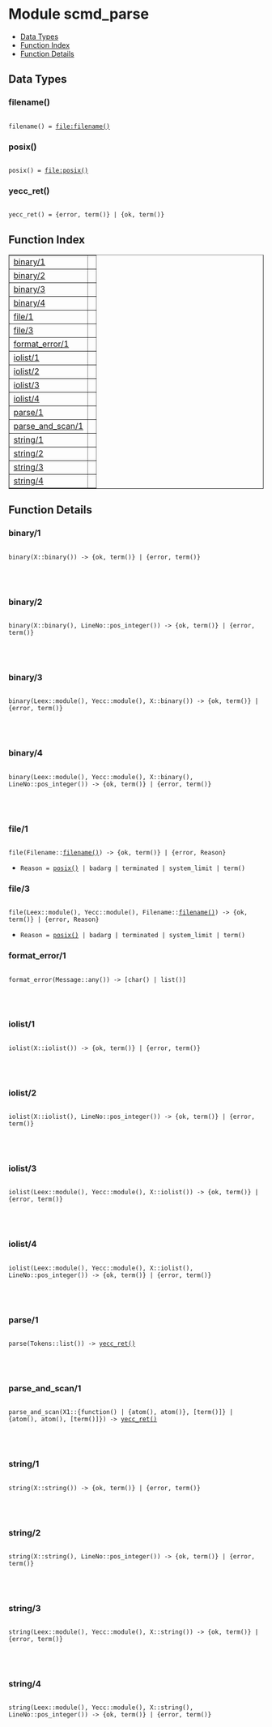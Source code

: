

# Module scmd_parse #
* [Data Types](#types)
* [Function Index](#index)
* [Function Details](#functions)



<a name="types"></a>

## Data Types ##




### <a name="type-filename">filename()</a> ###



<pre><code>
filename() = <a href="file.md#type-filename">file:filename()</a>
</code></pre>





### <a name="type-posix">posix()</a> ###



<pre><code>
posix() = <a href="file.md#type-posix">file:posix()</a>
</code></pre>





### <a name="type-yecc_ret">yecc_ret()</a> ###



<pre><code>
yecc_ret() = {error, term()} | {ok, term()}
</code></pre>


<a name="index"></a>

## Function Index ##


<table width="100%" border="1" cellspacing="0" cellpadding="2" summary="function index"><tr><td valign="top"><a href="#binary-1">binary/1</a></td><td></td></tr><tr><td valign="top"><a href="#binary-2">binary/2</a></td><td></td></tr><tr><td valign="top"><a href="#binary-3">binary/3</a></td><td></td></tr><tr><td valign="top"><a href="#binary-4">binary/4</a></td><td></td></tr><tr><td valign="top"><a href="#file-1">file/1</a></td><td></td></tr><tr><td valign="top"><a href="#file-3">file/3</a></td><td></td></tr><tr><td valign="top"><a href="#format_error-1">format_error/1</a></td><td></td></tr><tr><td valign="top"><a href="#iolist-1">iolist/1</a></td><td></td></tr><tr><td valign="top"><a href="#iolist-2">iolist/2</a></td><td></td></tr><tr><td valign="top"><a href="#iolist-3">iolist/3</a></td><td></td></tr><tr><td valign="top"><a href="#iolist-4">iolist/4</a></td><td></td></tr><tr><td valign="top"><a href="#parse-1">parse/1</a></td><td></td></tr><tr><td valign="top"><a href="#parse_and_scan-1">parse_and_scan/1</a></td><td></td></tr><tr><td valign="top"><a href="#string-1">string/1</a></td><td></td></tr><tr><td valign="top"><a href="#string-2">string/2</a></td><td></td></tr><tr><td valign="top"><a href="#string-3">string/3</a></td><td></td></tr><tr><td valign="top"><a href="#string-4">string/4</a></td><td></td></tr></table>


<a name="functions"></a>

## Function Details ##

<a name="binary-1"></a>

### binary/1 ###


<pre><code>
binary(X::binary()) -&gt; {ok, term()} | {error, term()}
</code></pre>

<br></br>



<a name="binary-2"></a>

### binary/2 ###


<pre><code>
binary(X::binary(), LineNo::pos_integer()) -&gt; {ok, term()} | {error, term()}
</code></pre>

<br></br>



<a name="binary-3"></a>

### binary/3 ###


<pre><code>
binary(Leex::module(), Yecc::module(), X::binary()) -&gt; {ok, term()} | {error, term()}
</code></pre>

<br></br>



<a name="binary-4"></a>

### binary/4 ###


<pre><code>
binary(Leex::module(), Yecc::module(), X::binary(), LineNo::pos_integer()) -&gt; {ok, term()} | {error, term()}
</code></pre>

<br></br>



<a name="file-1"></a>

### file/1 ###


<pre><code>
file(Filename::<a href="#type-filename">filename()</a>) -&gt; {ok, term()} | {error, Reason}
</code></pre>

<ul class="definitions"><li><code>Reason = <a href="#type-posix">posix()</a> | badarg | terminated | system_limit | term()</code></li></ul>


<a name="file-3"></a>

### file/3 ###


<pre><code>
file(Leex::module(), Yecc::module(), Filename::<a href="#type-filename">filename()</a>) -&gt; {ok, term()} | {error, Reason}
</code></pre>

<ul class="definitions"><li><code>Reason = <a href="#type-posix">posix()</a> | badarg | terminated | system_limit | term()</code></li></ul>


<a name="format_error-1"></a>

### format_error/1 ###


<pre><code>
format_error(Message::any()) -&gt; [char() | list()]
</code></pre>

<br></br>



<a name="iolist-1"></a>

### iolist/1 ###


<pre><code>
iolist(X::iolist()) -&gt; {ok, term()} | {error, term()}
</code></pre>

<br></br>



<a name="iolist-2"></a>

### iolist/2 ###


<pre><code>
iolist(X::iolist(), LineNo::pos_integer()) -&gt; {ok, term()} | {error, term()}
</code></pre>

<br></br>



<a name="iolist-3"></a>

### iolist/3 ###


<pre><code>
iolist(Leex::module(), Yecc::module(), X::iolist()) -&gt; {ok, term()} | {error, term()}
</code></pre>

<br></br>



<a name="iolist-4"></a>

### iolist/4 ###


<pre><code>
iolist(Leex::module(), Yecc::module(), X::iolist(), LineNo::pos_integer()) -&gt; {ok, term()} | {error, term()}
</code></pre>

<br></br>



<a name="parse-1"></a>

### parse/1 ###


<pre><code>
parse(Tokens::list()) -&gt; <a href="#type-yecc_ret">yecc_ret()</a>
</code></pre>

<br></br>



<a name="parse_and_scan-1"></a>

### parse_and_scan/1 ###


<pre><code>
parse_and_scan(X1::{function() | {atom(), atom()}, [term()]} | {atom(), atom(), [term()]}) -&gt; <a href="#type-yecc_ret">yecc_ret()</a>
</code></pre>

<br></br>



<a name="string-1"></a>

### string/1 ###


<pre><code>
string(X::string()) -&gt; {ok, term()} | {error, term()}
</code></pre>

<br></br>



<a name="string-2"></a>

### string/2 ###


<pre><code>
string(X::string(), LineNo::pos_integer()) -&gt; {ok, term()} | {error, term()}
</code></pre>

<br></br>



<a name="string-3"></a>

### string/3 ###


<pre><code>
string(Leex::module(), Yecc::module(), X::string()) -&gt; {ok, term()} | {error, term()}
</code></pre>

<br></br>



<a name="string-4"></a>

### string/4 ###


<pre><code>
string(Leex::module(), Yecc::module(), X::string(), LineNo::pos_integer()) -&gt; {ok, term()} | {error, term()}
</code></pre>

<br></br>



